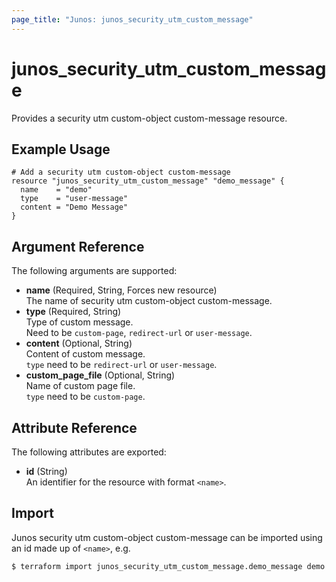 ```yaml
---
page_title: "Junos: junos_security_utm_custom_message"
---
```


# junos_security_utm_custom_message

Provides a security utm custom-object custom-message resource.

## Example Usage

```hcl
# Add a security utm custom-object custom-message
resource "junos_security_utm_custom_message" "demo_message" {
  name    = "demo"
  type    = "user-message"
  content = "Demo Message"
}
```

## Argument Reference

The following arguments are supported:

- **name** (Required, String, Forces new resource)  
  The name of security utm custom-object custom-message.
- **type** (Required, String)  
  Type of custom message.  
  Need to be `custom-page`, `redirect-url` or `user-message`.
- **content** (Optional, String)  
  Content of custom message.  
  `type` need to be `redirect-url` or `user-message`.
- **custom_page_file** (Optional, String)  
  Name of custom page file.  
  `type` need to be `custom-page`.

## Attribute Reference

The following attributes are exported:

- **id** (String)  
  An identifier for the resource with format `<name>`.

## Import

Junos security utm custom-object custom-message can be imported using an id made up of `<name>`, e.g.

```shell
$ terraform import junos_security_utm_custom_message.demo_message demo
```
